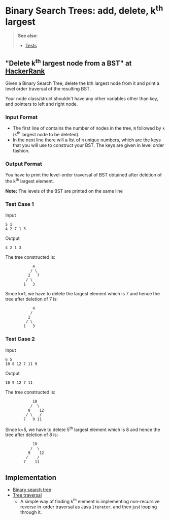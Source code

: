 # Binary Search Trees: add, delete, k<sup>th</sup> largest

> **See also:**
> * [Tests](../../../../../../../test/groovy/com/tydbits/hackerrank/graphs/bst_kth_element)

## "Delete k<sup>th</sup> largest node from a BST" at [HackerRank](https://www.hackerrank.com/contests/daa-assignment-1/challenges/delete-kth-largest-node-from-a-bst)

Given a Binary Search Tree, delete the kth largest node from it and 
print a level order traversal of the resulting BST.

Your node class/struct shouldn't have any other variables other than key, 
and pointers to left and right node.

### Input Format

* The first line of contains the number of nodes in the tree, 
`N` followed by `k` (k<sup>th</sup> largest node to be deleted).
* In the next line there will a list of `N` unique numbers, which are 
the keys that you will use to construct your BST. 
The keys are given in level order fashion.

### Output Format

You have to print the level-order traversal of BST obtained after deletion 
of the k<sup>th</sup> largest element.

**Note:** The levels of the BST are printed on the same line

### Test Case 1

Input

    5 1
    4 2 7 1 3

Output

    4 2 1 3

The tree constructed is:

                4
               / \
              2   7
             / \
            1   3

Since k=1, we have to delete the largest element which is 7 and hence 
the tree after deletion of 7 is:

                4
               / 
              2   
             / \
            1   3

### Test Case 2

Input

    6 5
    10 8 12 7 11 9

Output

    10 9 12 7 11

The tree constructed is:

                10
               /  \
              8    12
             / \   /
            7   9 11

Since k=5, we have to delete 5<sup>th</sup> largest element which is 8 
and hence the tree after deletion of 8 is:

                10
               /  \
              9    12
             /    /
            7    11

## Implementation

* [Binary search tree](https://en.wikipedia.org/wiki/Binary_search_tree)
* [Tree traversal](https://en.wikipedia.org/wiki/Tree_traversal)
    * A simple way of finding k<sup>th</sup> element is implementing
    non-recursive reverse in-order traversal as Java `Iterator`,
    and then just looping through it.
